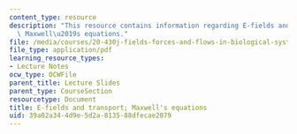 ```yaml
---
content_type: resource
description: "This resource contains information regarding E-fields and transport;\
  \ Maxwell\u2019s equations."
file: /media/courses/20-430j-fields-forces-and-flows-in-biological-systems-fall-2015/39a02a344d9e5d2a813588dfecae2079_MIT20_430JF15_Lecture8.pdf
file_type: application/pdf
learning_resource_types:
- Lecture Notes
ocw_type: OCWFile
parent_title: Lecture Slides
parent_type: CourseSection
resourcetype: Document
title: E-fields and transport; Maxwell's equations
uid: 39a02a34-4d9e-5d2a-8135-88dfecae2079
---
```

